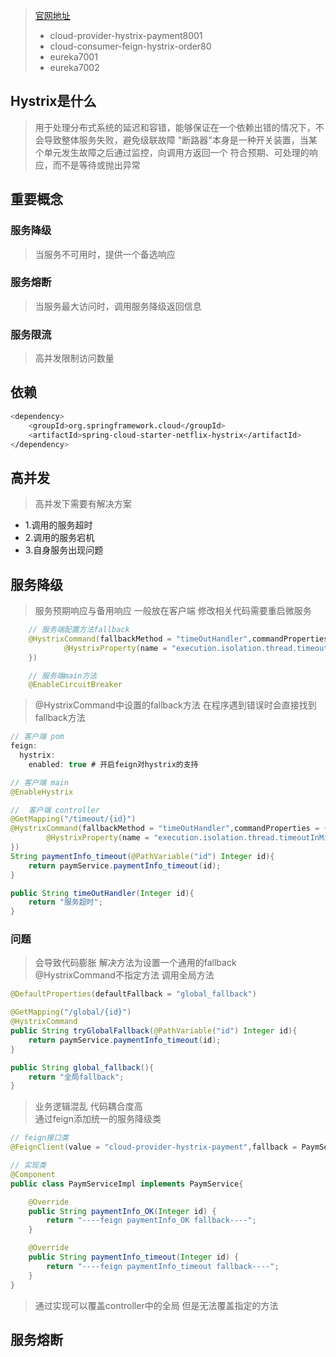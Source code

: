 > [官网地址](https://github.com/Netflix/Hystrix)
> * cloud-provider-hystrix-payment8001
> * cloud-consumer-feign-hystrix-order80
> * eureka7001
> * eureka7002
## Hystrix是什么
> 用于处理分布式系统的延迟和容错，能够保证在一个依赖出错的情况下，不会导致整体服务失败，避免级联故障
> "断路器"本身是一种开关装置，当某个单元发生故障之后通过监控，向调用方返回一个
> 符合预期、可处理的响应，而不是等待或抛出异常

## 重要概念
### 服务降级
> 当服务不可用时，提供一个备选响应

### 服务熔断
> 当服务最大访问时，调用服务降级返回信息

### 服务限流
> 高并发限制访问数量

## 依赖
```sh
<dependency>
    <groupId>org.springframework.cloud</groupId>
    <artifactId>spring-cloud-starter-netflix-hystrix</artifactId>
</dependency>
```

## 高并发
> 高并发下需要有解决方案
* 1.调用的服务超时
* 2.调用的服务宕机
* 3.自身服务出现问题

## 服务降级
> 服务预期响应与备用响应 一般放在客户端 修改相关代码需要重启微服务
```java
    // 服务端配置方法fallback
    @HystrixCommand(fallbackMethod = "timeOutHandler",commandProperties = {
            @HystrixProperty(name = "execution.isolation.thread.timeoutInMilliseconds",value = "3000")
    })

    // 服务端main方法
    @EnableCircuitBreaker
```
> @HystrixCommand中设置的fallback方法 在程序遇到错误时会直接找到fallback方法

```java
// 客户端 pom
feign:
  hystrix:
    enabled: true # 开启feign对hystrix的支持

// 客户端 main
@EnableHystrix

//  客户端 controller
@GetMapping("/timeout/{id}")
@HystrixCommand(fallbackMethod = "timeOutHandler",commandProperties = {
        @HystrixProperty(name = "execution.isolation.thread.timeoutInMilliseconds",value = "1500")
})
String paymentInfo_timeout(@PathVariable("id") Integer id){
    return paymService.paymentInfo_timeout(id);
}

public String timeOutHandler(Integer id){
    return "服务超时";
}
```
### 问题
> 会导致代码膨胀 解决方法为设置一个通用的fallback</br>@HystrixCommand不指定方法 调用全局方法
```java
@DefaultProperties(defaultFallback = "global_fallback")

@GetMapping("/global/{id}")
@HystrixCommand
public String tryGlobalFallback(@PathVariable("id") Integer id){
    return paymService.paymentInfo_timeout(id);
}

public String global_fallback(){
    return "全局fallback";
}
```
> 业务逻辑混乱 代码耦合度高 </br> 通过feign添加统一的服务降级类
```java
// feign接口类
@FeignClient(value = "cloud-provider-hystrix-payment",fallback = PaymServiceImpl.class)

// 实现类
@Component
public class PaymServiceImpl implements PaymService{

    @Override
    public String paymentInfo_OK(Integer id) {
        return "----feign paymentInfo_OK fallback----";
    }

    @Override
    public String paymentInfo_timeout(Integer id) {
        return "----feign paymentInfo_timeout fallback----";
    }
}
```
> 通过实现可以覆盖controller中的全局 但是无法覆盖指定的方法

## 服务熔断
